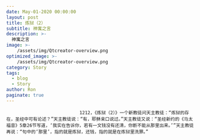 ```yaml
---
date: May-01-2020 00:00:00
layout: post
title: 炼狱（2）
subtitle: 神寓之言
description: >-
  神寓之言
image: >-
    /assets/img/Qtcreator-overview.png
optimized_image: >-
    /assets/img/Qtcreator-overview.png
category: Story
tags:
  - blog
  - Story
author: Ron
paginate: true
---
```


							　　1212，《炼狱（2）》一个新教徒问天主教徒：“炼狱的存在，圣经中可有论述？”天主教徒说：“有，耶稣亲口说过。”天主教徒又说：“圣经新约的《马太福音》5章26节写道，‘我实在告诉你，若有一文钱没有还清，你断不能从那里出来。’”天主教徒再说：“句中的‘那里’，指的就是炼狱，还钱，指的就是在炼狱里洗罪。”
							
							
						